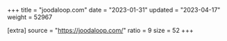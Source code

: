 +++
title = "joodaloop.com"
date = "2023-01-31"
updated = "2023-04-17"
weight = 52967

[extra]
source = "https://joodaloop.com/"
ratio = 9
size = 52
+++
